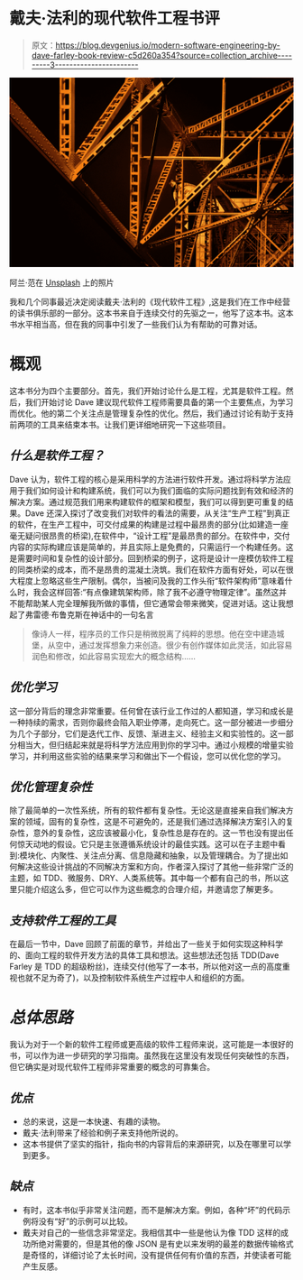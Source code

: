 # 戴夫·法利的现代软件工程书评

> 原文：<https://blog.devgenius.io/modern-software-engineering-by-dave-farley-book-review-c5d260a354?source=collection_archive---------3----------------------->

![](img/20b0c59f1dd73dce7669b4bf0640f446.png)

阿兰·范在 [Unsplash](https://unsplash.com?utm_source=medium&utm_medium=referral) 上的照片

我和几个同事最近决定阅读戴夫·法利的《现代软件工程》,这是我们在工作中经营的读书俱乐部的一部分。这本书来自于连续交付的先驱之一，他写了这本书。这本书水平相当高，但在我的同事中引发了一些我们认为有帮助的可靠对话。

# 概观

这本书分为四个主要部分。首先，我们开始讨论什么是工程，尤其是软件工程。然后，我们开始讨论 Dave 建议现代软件工程师需要具备的第一个主要焦点，为学习而优化。他的第二个关注点是管理复杂性的优化。然后，我们通过讨论有助于支持前两项的工具来结束本书。让我们更详细地研究一下这些项目。

## *什么是软件工程？*

Dave 认为，软件工程的核心是采用科学的方法进行软件开发。通过将科学方法应用于我们如何设计和构建系统，我们可以为我们面临的实际问题找到有效和经济的解决方案。通过规范我们用来构建软件的框架和模型，我们可以得到更可重复的结果。Dave 还深入探讨了改变我们对软件的看法的需要，从关注“生产工程”到真正的软件，在生产工程中，可交付成果的构建是过程中最昂贵的部分(比如建造一座毫无疑问很昂贵的桥梁),在软件中，“设计工程”是最昂贵的部分。在软件中，交付内容的实际构建应该是简单的，并且实际上是免费的，只需运行一个构建任务。这是需要时间和复杂性的设计部分。回到桥梁的例子，这将是设计一座模仿软件工程的同类桥梁的成本，而不是昂贵的混凝土浇筑。我们在软件方面有好处，可以在很大程度上忽略这些生产限制。偶尔，当被问及我的工作头衔“软件架构师”意味着什么时，我会这样回答:“有点像建筑架构师，除了我不必遵守物理定律”。虽然这并不能帮助某人完全理解我所做的事情，但它通常会带来微笑，促进对话。这让我想起了弗雷德·布鲁克斯在神话中的一句名言

> 像诗人一样，程序员的工作只是稍微脱离了纯粹的思想。他在空中建造城堡，从空中，通过发挥想象力来创造。很少有创作媒体如此灵活，如此容易润色和修改，如此容易实现宏大的概念结构……

## *优化学习*

这一部分背后的理念非常重要。任何曾在该行业工作过的人都知道，学习和成长是一种持续的需求，否则你最终会陷入职业停滞，走向死亡。这一部分被进一步细分为几个子部分，它们是迭代工作、反馈、渐进主义、经验主义和实验性的。这一部分相当大，但归结起来就是将科学方法应用到你的学习中。通过小规模的增量实验学习，并利用这些实验的结果来学习和做出下一个假设，您可以优化您的学习。

## *优化管理复杂性*

除了最简单的一次性系统，所有的软件都有复杂性。无论这是直接来自我们解决方案的领域，固有的复杂性，这是不可避免的，还是我们通过选择解决方案引入的复杂性，意外的复杂性，这应该被最小化，复杂性总是存在的。这一节也没有提出任何惊天动地的假设。它只是主张遵循系统设计的最佳实践。这可以在子主题中看到:模块化、内聚性、关注点分离、信息隐藏和抽象，以及管理耦合。为了提出如何解决这些设计挑战的不同解决方案和方向，作者深入探讨了其他一些非常广泛的主题，如 TDD、微服务、DRY、人类系统等。其中每一个都有自己的书，所以这里只能介绍这么多，但它可以作为这些概念的合理介绍，并邀请您了解更多。

## *支持软件工程的工具*

在最后一节中，Dave 回顾了前面的章节，并给出了一些关于如何实现这种科学的、面向工程的软件开发方法的具体工具和想法。这些想法还包括 TDD(Dave Farley 是 TDD 的超级粉丝)，连续交付(他写了一本书，所以他对这一点的高度重视也就不足为奇了)，以及控制软件系统生产过程中人和组织的方面。

# *总体思路*

我认为对于一个新的软件工程师或更高级的软件工程师来说，这可能是一本很好的书，可以作为进一步研究的学习指南。虽然我在这里没有发现任何突破性的东西，但它确实是对现代软件工程师非常重要的概念的可靠集合。

## *优点*

*   总的来说，这是一本快速、有趣的读物。
*   戴夫·法利带来了经验和例子来支持他所说的。
*   这本书提供了坚实的指针，指向书的内容背后的来源研究，以及在哪里可以学到更多。

## *缺点*

*   有时，这本书似乎非常关注问题，而不是解决方案。例如，各种“坏”的代码示例将没有“好”的示例可以比较。
*   戴夫对自己的一些信念非常坚定。我相信其中一些是他认为像 TDD 这样的成功所绝对需要的，但是其他的像 JSON 是有史以来发明的最差的数据传输格式是奇怪的，详细讨论了太长时间，没有提供任何有价值的东西，并使读者可能产生反感。
